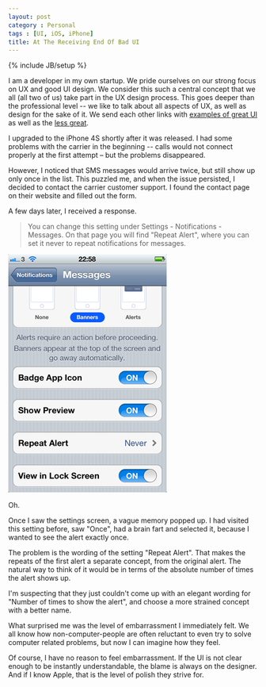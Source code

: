 ```yaml
---
layout: post
category : Personal
tags : [UI, iOS, iPhone]
title: At The Receiving End Of Bad UI
---
```

{% include JB/setup %}

I am a developer in my own startup. We pride ourselves on our strong focus on UX and good UI design. We consider this such a central concept that we all (all two of us) take part in the UX design process. This goes deeper than the professional level -- we like to talk about all aspects of UX, as well as design for the sake of it. We send each other links with [examples of great UI](http://littlebigdetails.com/) as well as the [less great](http://theresaneil.wordpress.com/2011/08/22/bad-mobile-apps-ui-design-gone-wrong/#).

I upgraded to the iPhone 4S shortly after it was released. I had some problems with the carrier in the beginning -- calls would not connect properly at the first attempt – but the problems disappeared.

However, I noticed that SMS messages would arrive twice, but still show up only once in the list. This puzzled me, and when the issue persisted, I decided to contact the carrier customer support. I found the contact page on their website and filled out the form.

A few days later, I received a response.

> You can change this setting under Settings - Notifications - Messages. On that page you will find "Repeat Alert", where you can set it never to repeat notifications for messages.

![iPhone messages notifications settings screen](/assets/posts/2012-06-22-at-the-receiving-end-of-bad-ui/messages-notifications-settings-screen.png)

Oh.

Once I saw the settings screen, a vague memory popped up. I had visited this setting before, saw "Once", had a brain fart and selected it, because I wanted to see the alert exactly once.

The problem is the wording of the setting "Repeat Alert". That makes the repeats of the first alert  a separate concept, from the original alert. The natural way to think of it would be in terms of the absolute number of times the alert shows up. 

I'm suspecting that they just couldn't come up with an elegant wording for "Number of times to show the alert", and choose a more strained concept with a better name.

What surprised me was the level of embarrassment I immediately felt. We all know how non-computer-people are often reluctant to even try to solve computer related problems, but now I can imagine how they feel.

Of course, I have no reason to feel embarrassment. If the UI is not clear enough to be instantly understandable, the blame is always on the designer. And if I know Apple, that is the level of polish they strive for.
